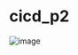 # cicd_p2

![image](https://user-images.githubusercontent.com/101995184/184381368-b5a99080-d001-4295-b09e-4f486e4f459f.png)
